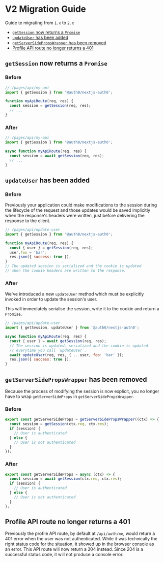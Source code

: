 # V2 Migration Guide

Guide to migrating from `1.x` to `2.x`

- [`getSession` now returns a `Promise`](#getsession-now-returns-a-promise)
- [`updateUser` has been added](#updateuser-has-been-added)
- [`getServerSidePropsWrapper` has been removed](#getserversidepropswrapper-has-been-removed)
- [Profile API route no longer returns a 401](#profile-api-route-no-longer-returns-a-401)

## `getSession` now returns a `Promise`

### Before

```js
// /pages/api/my-api
import { getSession } from '@auth0/nextjs-auth0';

function myApiRoute(req, res) {
  const session = getSession(req, res);
  // ...
}
```

### After

```js
// /pages/api/my-api
import { getSession } from '@auth0/nextjs-auth0';

async function myApiRoute(req, res) {
  const session = await getSession(req, res);
  // ...
}
```

## `updateUser` has been added

### Before

Previously your application could make modifications to the session during the lifecycle of the request and those updates would be saved implicitly when the response's headers were written, just before delivering the response to the client.

```js
// /pages/api/update-user
import { getSession } from '@auth0/nextjs-auth0';

function myApiRoute(req, res) {
  const { user } = getSession(req, res);
  user.foo = 'bar';
  res.json({ success: true });
}
// The updated session is serialized and the cookie is updated
// when the cookie headers are written to the response.
```

### After

We've introduced a new `updateUser` method which must be explicitly invoked in order to update the session's user.

This will immediately serialise the session, write it to the cookie and return a `Promise`.

```js
// /pages/api/update-user
import { getSession, updateUser } from '@auth0/nextjs-auth0';

async function myApiRoute(req, res) {
  const { user } = await getSession(req, res);
  // The session is updated, serialized and the cookie is updated
  // everytime you call `updateUser`.
  await updateUser(req, res, { ...user, foo: 'bar' });
  res.json({ success: true });
}
```

## `getServerSidePropsWrapper` has been removed

Because the process of modifying the session is now explicit, you no longer have to wrap `getServerSideProps` in `getServerSidePropsWrapper`.

### Before

```js
export const getServerSideProps = getServerSidePropsWrapper((ctx) => {
  const session = getSession(ctx.req, ctx.res);
  if (session) {
    // User is authenticated
  } else {
    // User is not authenticated
  }
});
```

### After

```js
export const getServerSideProps = async (ctx) => {
  const session = await getSession(ctx.req, ctx.res);
  if (session) {
    // User is authenticated
  } else {
    // User is not authenticated
  }
};
```

## Profile API route no longer returns a 401

Previously the profile API route, by default at `/api/auth/me`, would return a 401 error when the user was not authenticated. While it was technically the right status code for the situation, it showed up in the browser console as an error. This API route will now return a 204 instead. Since 204 is a successful status code, it will not produce a console error.
